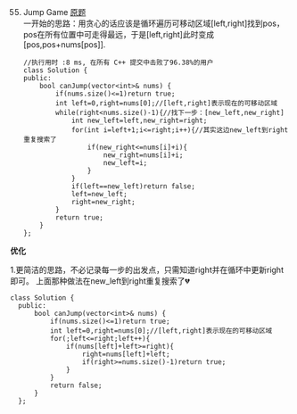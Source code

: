 55. Jump Game <a href="https://leetcode-cn.com/problems/jump-game">原题</a>     
一开始的思路：用贪心的话应该是循环遍历可移动区域[left,right]找到pos，pos在所有位置中可走得最远，于是[left,right]此时变成[pos,pos+nums[pos]].



        //执行用时 :8 ms, 在所有 C++ 提交中击败了96.38%的用户
        class Solution {
        public:
            bool canJump(vector<int>& nums) {
                if(nums.size()<=1)return true;
                int left=0,right=nums[0];//[left,right]表示现在的可移动区域
                while(right<nums.size()-1){//找下一步：[new_left,new_right]
                    int new_left=left,new_right=right;
                    for(int i=left+1;i<=right;i++){//其实这边new_left到right重复搜索了
                        if(new_right<=nums[i]+i){
                            new_right=nums[i]+i;
                            new_left=i;
                        }
                    }
                    if(left==new_left)return false;
                    left=new_left;
                    right=new_right;  
                }
                return true;
            }
        };

**优化**


1.更简洁的思路，不必记录每一步的出发点，只需知道right并在循环中更新right即可。
上面那种做法在new_left到right重复搜索了💔

    class Solution {
      public:
          bool canJump(vector<int>& nums) {
              if(nums.size()<=1)return true;
              int left=0,right=nums[0];//[left,right]表示现在的可移动区域
              for(;left<=right;left++){
                  if(nums[left]+left>=right){
                      right=nums[left]+left;
                      if(right>=nums.size()-1)return true;
                  }
              }
              return false;
          }
      };
